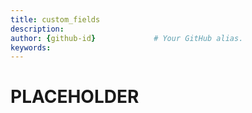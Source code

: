 ```yaml
---
title: custom_fields       
description:                    
author: {github-id}             # Your GitHub alias.
keywords:
---
```


# PLACEHOLDER
